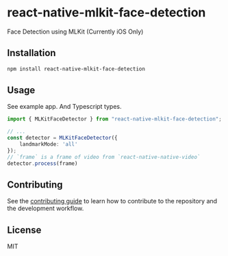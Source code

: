 # react-native-mlkit-face-detection

Face Detection using MLKit
(Currently iOS Only)

## Installation

```sh
npm install react-native-mlkit-face-detection
```

## Usage

See example app. And Typescript types.
```ts
import { MLKitFaceDetector } from "react-native-mlkit-face-detection";

// ...
const detector = MLKitFaceDetector({
    landmarkMode: 'all'
});
// `frame` is a frame of video from `react-native-native-video`
detector.process(frame)
```

## Contributing

See the [contributing guide](CONTRIBUTING.md) to learn how to contribute to the repository and the development workflow.

## License

MIT
